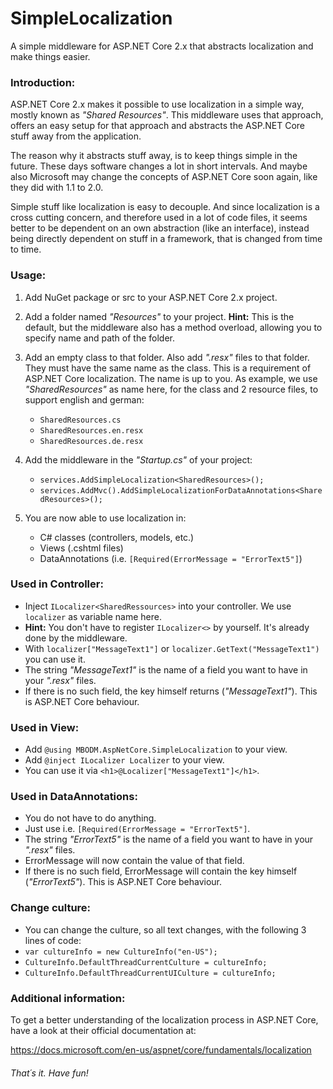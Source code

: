 # SimpleLocalization
A simple middleware for ASP.NET Core 2.x that abstracts localization and make things easier.

### Introduction:

ASP.NET Core 2.x makes it possible to use localization in a simple way, mostly known as *"Shared Resources"*. This middleware uses that approach, offers an easy setup for that approach and abstracts the ASP.NET Core stuff away from the application.

The reason why it abstracts stuff away, is to keep things simple in the future. These days software changes a lot in short intervals. And maybe also Microsoft may change the concepts of ASP.NET Core soon again, like they did with 1.1 to 2.0.

Simple stuff like localization is easy to decouple. And since localization is a cross cutting concern, and therefore used in a lot of code files, it seems better to be dependent on an own abstraction (like an interface), instead being directly dependent on stuff in a framework, that is changed from time to time.

### Usage:

1. Add NuGet package or src to your ASP.NET Core 2.x project.

2. Add a folder named *"Resources"* to your project. **Hint:** This is the default, but the middleware also has a method overload, allowing you to specify name and path of the folder.

3. Add an empty class to that folder. Also add *".resx"* files to that folder. They must have the same name as the class. This is a requirement of ASP.NET Core localization. The name is up to you. As example, we use *"SharedResources"* as name here, for the class and 2 resource files, to support english and german:
    - `SharedResources.cs`
    - `SharedResources.en.resx`
    - `SharedResources.de.resx`

4) Add the middleware in the *"Startup.cs"* of your project:
   - `services.AddSimpleLocalization<SharedResources>();`
   - `services.AddMvc().AddSimpleLocalizationForDataAnnotations<SharedResources>();`

5) You are now able to use localization in:
   - C# classes (controllers, models, etc.)
   - Views (.cshtml files)
   - DataAnnotations (i.e. `[Required(ErrorMessage = "ErrorText5"]`)

### Used in Controller:
- Inject `ILocalizer<SharedRessources>` into your controller. We use `localizer` as variable name here.
- **Hint:** You don't have to register `ILocalizer<>` by yourself. It's already done by the middleware.
- With `localizer["MessageText1"]` or `localizer.GetText("MessageText1")` you can use it.
- The string *"MessageText1"* is the name of a field you want to have in your *".resx"* files.
- If there is no such field, the key himself returns (*"MessageText1"*). This is ASP.NET Core behaviour.

### Used in View:
- Add `@using MBODM.AspNetCore.SimpleLocalization` to your view.
- Add `@inject ILocalizer Localizer` to your view.
- You can use it via `<h1>@Localizer["MessageText1"]</h1>`.

### Used in DataAnnotations:
- You do not have to do anything.
- Just use i.e. `[Required(ErrorMessage = "ErrorText5"]`.
- The string *"ErrorText5"* is the name of a field you want to have in your *".resx"* files.
- ErrorMessage will now contain the value of that field.
- If there is no such field, ErrorMessage will contain the key himself (*"ErrorText5"*). This is ASP.NET Core behaviour.

### Change culture:
- You can change the culture, so all text changes, with the following 3 lines of code:
- `var cultureInfo = new CultureInfo("en-US");`
- `CultureInfo.DefaultThreadCurrentCulture = cultureInfo;`
- `CultureInfo.DefaultThreadCurrentUICulture = cultureInfo;`

### Additional information:
To get a better understanding of the localization process in ASP.NET Core, have a look at their official documentation at:

https://docs.microsoft.com/en-us/aspnet/core/fundamentals/localization

###### That´s it. Have fun!
